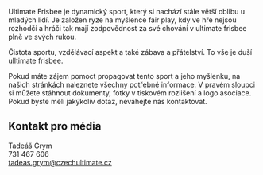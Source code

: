 Ultimate Frisbee je dynamický sport, který si nachází stále větší oblibu u mladých lidí. Je založen ryze na myšlence fair play, kdy ve hře nejsou rozhodčí a hráči tak mají zodpovědnost za své chování v ultimate frisbee plně ve svých rukou.  

Čistota sportu, vzdělávací aspekt a také zábava a přátelství. To vše je duší ulltimate frisbee. 
 
Pokud máte zájem pomoct propagovat tento sport a jeho myšlenku, na našich stránkách naleznete všechny potřebné informace. V pravém sloupci si můžete stáhnout dokumenty, fotky v tiskovém rozlišení a logo asociace. Pokud byste měli jakýkoliv dotaz, neváhejte nás kontaktovat.
 
## Kontakt pro média

Tadeáš Grym  
731 467 606  
[tadeas.grym@czechultimate.cz](mailto:tadeas.grym@czechultimate.cz)

